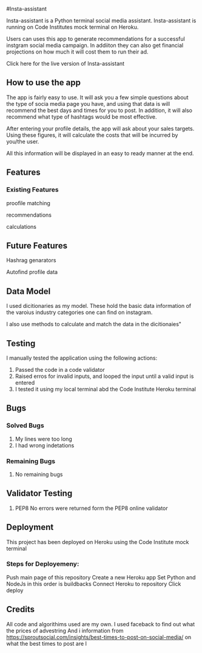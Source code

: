 #Insta-assistant

Insta-assistant is a Python terminal social media assistant. Insta-assistant is running on Code Institutes mock terminal on Heroku.

Users can uses this app to generate recommendations for a successful instgram social media campaign. In addiiton they can also get financial projections on how much it will cost them to run their ad.

Click here for the live version of Insta-assistant

## How to use the app

The app is fairly easy to use. It will ask you a few simple questions about the type of socia media page you have, and using that data
is will recommend the best days and times for you to post. In addition, it will also recommend what type of hashtags would be most effective. 

After entering your profile details, the app will ask about your sales targets. Using these figures, it will calculate the costs that will be incurred by you/the user. 

All this information will be displayed in an easy to ready manner at the end.

## Features

### Existing Features

proofile matching

recommendations

calculations

## Future Features

Hashrag genarators

Autofind profile data

## Data Model

I used dicitionaries as my model. These hold the basic data information of the varoius industry categories one can find on instagram.

I also use methods to calculate and match the data in the dicitionaies"

## Testing 

I manually tested the application using the following actions:

1. Passed the code in a code validator
2. Raised erros for invalid inputs, and looped the input until a valid input is entered
3. I tested it using my local terminal abd the Code Institute Heroku terminal

## Bugs

### Solved Bugs 

1. My lines were too long
2. I had wrong indetations

### Remaining Bugs

1. No remaining bugs

## Validator Testing 

1. PEP8
No errors were returned form the PEP8 online validator

## Deployment 

This project has been deployed on Heroku using the Code Institute mock terminal

### Steps for Deployemeny:
Push main page of this repository
Create a new Heroku app
Set Python and NodeJs in this order is buildbacks
Connect Heroku to repository
Click deploy

## Credits
All code and algorithims used are my own.
I used faceback to find out what the prices of advestring
And i information from https://sproutsocial.com/insights/best-times-to-post-on-social-media/ on what the best times to post are
I 